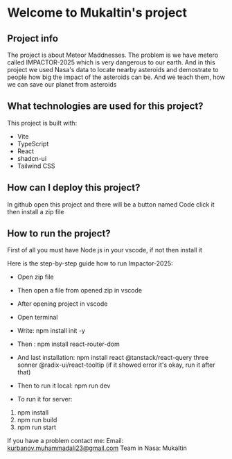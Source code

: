 # Welcome to Mukaltin's project

## Project info

The project is about Meteor Maddnesses. The problem is we have metero called IMPACTOR-2025 which is very dangerous to our earth. And in this project we used Nasa's data to locate nearby asteroids and demostrate to people how big the impact of the asteroids can be. And we teach them, how we can save our planet from asteroids

## What technologies are used for this project?

This project is built with:

- Vite
- TypeScript
- React
- shadcn-ui
- Tailwind CSS

## How can I deploy this project?

In github open this project and there will be a button named Code click it then install a zip file


## How to run the project?

First of all you must have Node js in your vscode, if not then install it

Here is the step-by-step guide how to run Impactor-2025:

- Open zip file
- Then open a file from opened zip in vscode
- After opening project in vscode
- Open terminal
- Write: npm install init -y
- Then : npm install react-router-dom
- And last installation: npm install react @tanstack/react-query three sonner @radix-ui/react-tooltip (if it showed error it's okay, run it after that)
- Then to run it local: npm run dev

- To run it for server:

1. npm install
2. npm run build
3. npm run start

If you have a problem contact me: Email: kurbanov.muhammadali23@gmail.com Team in Nasa: Mukaltin
